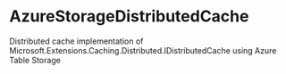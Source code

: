 # AzureStorageDistributedCache
Distributed cache implementation of Microsoft.Extensions.Caching.Distributed.IDistributedCache using Azure Table Storage
